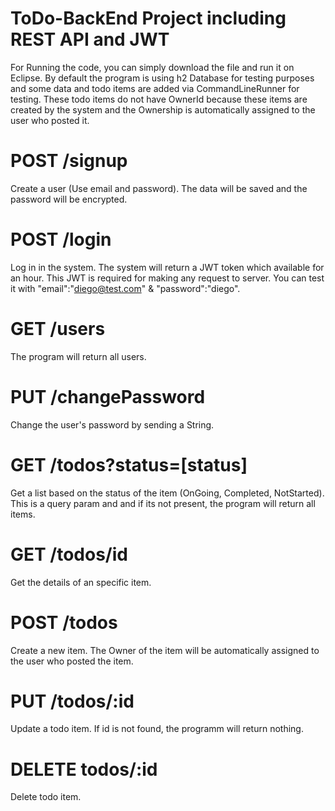 # ToDo-BackEnd Project including REST API and JWT

For Running the code, you can simply download the file and run it on Eclipse. By default the program is using h2 Database for testing purposes and some data and todo items are added via CommandLineRunner for testing. These todo items do not have OwnerId because these items are created by the system and the Ownership is automatically assigned to the user who posted it.


# POST /signup
Create a user (Use email and password). The data will be saved and the password will be encrypted.

# POST /login
Log in in the system. The system will return a JWT token which available for an hour. This JWT is required for making any request to server.
You can test it with "email":"diego@test.com" & "password":"diego".

# GET /users
The program will return all users.

# PUT /changePassword
Change the user's password by sending a String.

# GET /todos?status=[status]
Get a list based on the status of the item (OnGoing, Completed, NotStarted). This is a query param and and if its not present, the program will return all items.

# GET /todos/id
Get the details of an specific item.

# POST /todos
Create a new item. The Owner of the item will be automatically assigned to the user who posted the item.

# PUT /todos/:id
Update a todo item. If id is not found, the programm will return nothing. 

# DELETE todos/:id
Delete todo item.
